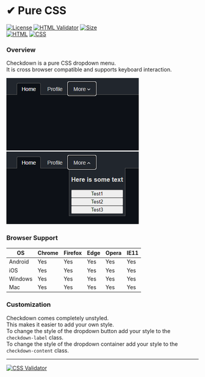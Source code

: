# ✔ Pure CSS

[![License](https://img.shields.io/github/license/prebox/checkdown.svg)](./LICENSE) [![HTML Validator](https://img.shields.io/w3c-validation/html?targetUrl=https%3A%2F%2Fraw.githubusercontent.com%2Fprebox%2Fcheckdown%2Fmain%2Findex.html)](https://validator.nu/) [![Size](https://img.shields.io/github/languages/code-size/prebox/checkdown)](#)<br/>
[![HTML](https://img.shields.io/badge/HTML-239120?style=for-the-badge&logo=html&logoColor=white)](./index.html) [![CSS](https://img.shields.io/badge/CSS-239120?&style=for-the-badge&logo=css&logoColor=white)](./stylesheet.css)

### Overview

Checkdown is a pure CSS dropdown menu.<br/>
It is cross browser compatible and supports keyboard interaction.

[![keyboard focus](.readme/focus.png)](#)
[![dropdown menu](.readme/navbar.png)](#)

### Browser Support

| OS         | Chrome  | Firefox  | Edge     | Opera | IE11 |
| -------- | ------- | -------- | -------- | ---- |  ---- |
| Android  | Yes     | Yes      | Yes      | Yes  |  Yes  | 
| iOS      | Yes     | Yes      | Yes      | Yes  |  Yes  | 
| Windows  | Yes     | Yes      | Yes      | Yes  |  Yes  | 
| Mac      | Yes     | Yes      | Yes      | Yes  |  Yes  | 

### Customization

Checkdown comes completely unstyled.<br/>
This makes it easier to add your own style.<br/>
To change the style of the dropdown button add your style to the `checkdown-label` class.<br/>
To change the style of the dropdown container add your style to the `checkdown-content` class.


<hr/>

[![CSS Validator](https://jigsaw.w3.org/css-validator/images/vcss-blue)](https://jigsaw.w3.org/css-validator/)
